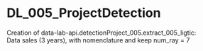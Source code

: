 # DL_005_ProjectDetection  
Creation of data-lab-api.detectionProject_005.extract_005_ligtic:  
Data sales (3 years), with nomenclature and keep num_ray = 7